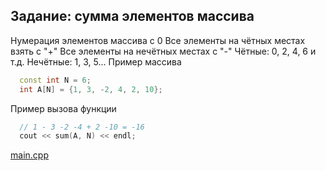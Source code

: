 <!-- doc.py -->
Задание: сумма элементов массива
--------------------------------
Нумерация элементов массива с 0
Все элементы на чётных местах взять с "+"
Все элементы на нечётных местах с "-"
Чётные: 0, 2, 4, 6 и т.д.
Нечётные: 1, 3, 5...
Пример массива
``` cpp
  const int N = 6;
  int A[N] = {1, 3, -2, 4, 2, 10};
```

Пример вызова функции
``` cpp
  // 1 - 3 -2 -4 + 2 -10 = -16
  cout << sum(A, N) << endl;
```

[main.cpp](main.cpp)


